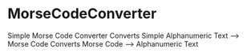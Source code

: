 # MorseCodeConverter
Simple Morse Code Converter
Converts Simple Alphanumeric Text --> Morse Code
Converts Morse Code --> Alphanumeric Text
